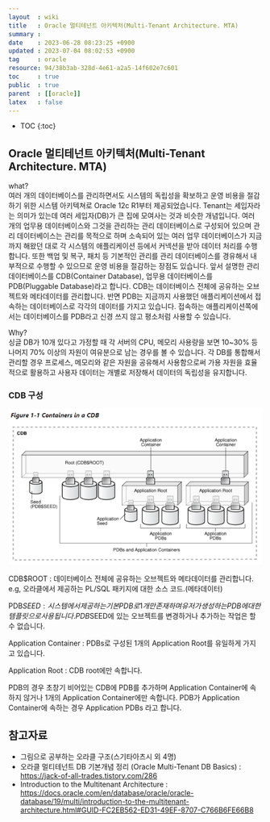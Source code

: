 ```yaml
---
layout  : wiki
title   : Oracle 멀티테넌트 아키텍처(Multi-Tenant Architecture. MTA)
summary : 
date    : 2023-06-28 08:23:25 +0900
updated : 2023-07-04 08:02:53 +0900
tag     : oracle
resource: 94/38b3ab-328d-4e61-a2a5-14f602e7c601
toc     : true
public  : true
parent  : [[oracle]]
latex   : false
---
```

* TOC
{:toc}

## Oracle 멀티테넌트 아키텍처(Multi-Tenant Architecture. MTA) 
what?  
여러 개의 데이터베이스를 관리하면서도 시스템의 독립성을 확보하고 운영 비용을 절감하기 위한 시스템 아키텍쳐로 Oracle 12c R1부터 제공되었습니다. Tenant는 세입자라는 의미가 있는데 여러 세입자(DB)가 큰 집에 모여사는 것과 비슷한 개념입니다.
여러 개의 업무용 데이터베이스와 그것을 관리하는 관리 데이터베이스로 구성되어 있으며 관리 데이터베이스는 관리를 목적으로 하며 소속되어 있는 여러 업무 데이터베이스가 지금까지 해왔던 대로 각 시스템의 애플리케이션 등에서 커넥션을 받아 데이터 처리를 수행합니다. 또한 백업 및 복구, 패치 등 기본적인 관리를 관리 데이터베이스를 경유해서 내부적으로 수행할 수 있으므로 운영 비용을 절감하는 장점도 있습니다.
앞서 설명한 관리 데이터베이스를 CDB(Container Database), 업무용 데이터베이스를 PDB(Pluggable Database)라고 합니다. 
CDB는 데이터베이스 전체에 공유하는 오브젝트와 메타데이터를 관리합니다. 반면 PDB는 지금까지 사용했던 애플리케이션에서 접속하는 데이터베이스로 각각의 데이터를 가지고 있습니다. 접속하는 애플리케이션쪽에서는 데이터베이스를 PDB라고 신경 쓰지 않고 평소처럼 사용할 수 있습니다. 

Why?  
싱글 DB가 10개 있다고 가정할 때 각 서버의 CPU, 메모리 사용량을 보면 10~30% 등 나머지 70% 이상의 자원이 여유분으로 남는 경우를 볼 수 있습니다. 각 DB를 통합해서 관리할 경우 프로세스, 메모리와 같은 자원을 공유해서 사용함으로써 가용 자원을 효율적으로 활용하고 사용자 데이터는 개별로 저장해서 데이터의 독립성을 유지합니다.

### CDB 구성
![image]( /resource/94/38b3ab-328d-4e61-a2a5-14f602e7c601/250339325-0a711e07-a325-4858-8cfa-a44d3d08d6b7.png)

CDB$ROOT : 데이터베이스 전체에 공유하는 오브젝트와 메타데이터를 관리합니다. 
e.g, 오라클에서 제공하는 PL/SQL 패키지에 대한 소스 코드.(메타데이터)

PDB$SEED : 시스템에서 제공하는 기본 PDB로 1개만 존재하며 유저가 생성하는 PDB에 대한 템플릿으로 사용됩니다. PDB$SEED에 있는 오브젝트를 변경하거나 추가하는 작업은 할 수 없습니다.

Application Container : PDBs로 구성된 1개의 Application Root를 유일하게 가지고 있습니다.

Application Root : CDB root에만 속합니다.

PDB의 경우 초창기 비어있는 CDB에 PDB를 추가하며 Application Container에 속하지 않거나 1개의 Application Container에만 속합니다. PDB가 Application Container에 속하는 경우 Application PDBs 라고 합니다.

## 참고자료
- 그림으로 공부하는 오라클 구조(스기타아츠시 외 4명)
- 오라클 멀티테넌트 DB 기본개념 정리 (Oracle Multi-Tenant DB Basics) : <https://jack-of-all-trades.tistory.com/286>
- Introduction to the Multitenant Architecture : <https://docs.oracle.com/en/database/oracle/oracle-database/19/multi/introduction-to-the-multitenant-architecture.html#GUID-FC2EB562-ED31-49EF-8707-C766B6FE66B8>
